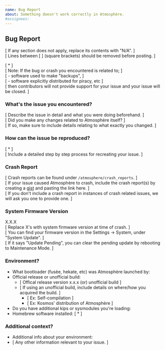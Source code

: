 ```yaml
---
name: Bug Report
about: Something doesn't work correctly in Atmosphère.
#assignees:
---
```


## Bug Report

[ If any section does not apply, replace its contents with "N/A". ]</br>
[ Lines between [ ] (square brackets) should be removed before posting. ]</br>

[ * ]</br>
[ Note: If the bug or crash you encountered is related to; ]</br>
[ - software used to make "backups", ]</br>
[ - software explicitly distributed for piracy, etc ]</br>
[ then contributors will not provide support for your issue and your issue will be closed. ]</br>

### What's the issue you encountered?

[ Describe the issue in detail and what you were doing beforehand. ]</br>
[ Did you make any changes related to Atmosphère itself? ]</br>
[ If so, make sure to include details relating to what exactly you changed. ]</br>

### How can the issue be reproduced?

[ * ]</br>
[ Include a detailed step by step process for recreating your issue. ]</br>

### Crash Report

[ Crash reports can be found under ``/atmosphere/crash_reports``. ]</br>
[ If your issue caused Atmosphère to crash, include the crash report(s) by creating a [gist](https://gist.github.com/) and pasting the link here. ]</br>
[ If you don't include a crash report in instances of crash related issues, we will ask you one to provide one. ]</br>

### System Firmware Version

X.X.X</br>
[ Replace X's with system firmware version at time of crash. ]</br>
[ You can find your firmware version in the Settings -> System, under "System Update". ]</br>
[ If it says "Update Pending", you can clear the pending update by rebooting to Maintenance Mode. ]</br>

### Environment?

- What bootloader (fusèe, hekate, etc) was Atmosphère launched by:
- Official release or unofficial build: 
  - [ Offical release version x.x.x (or) unofficial build ]
  - [ If using an unofficial build, include details on where/how you acquired the build. ] 
     - [ Ex: Self-compilation ]
     - [ Ex: Kosmos' distribution of Atmosphère ]
- Do you have additional kips or sysmodules you're loading:
- Homebrew software installed: [ * ]

### Additional context?

- Additional info about your environment:
- [ Any other information relevant to your issue. ]
